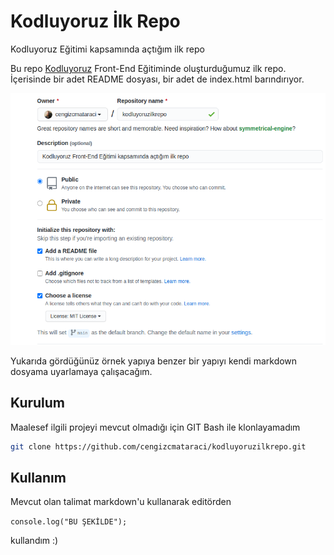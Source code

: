 # Kodluyoruz İlk Repo
Kodluyoruz Eğitimi kapsamında açtığım ilk repo

Bu repo [Kodluyoruz](https://www.kodluyoruz.org) Front-End Eğitiminde oluşturduğumuz ilk repo. İçerisinde bir adet README dosyası, bir adet de index.html barındırıyor.

![github](/github.png)

Yukarıda gördüğünüz örnek yapıya benzer bir yapıyı kendi markdown dosyama uyarlamaya çalışacağım.

## Kurulum

Maalesef ilgili projeyi mevcut olmadığı için GIT Bash ile klonlayamadım

```bash
git clone https://github.com/cengizcmataraci/kodluyoruzilkrepo.git
```

## Kullanım

Mevcut olan talimat markdown'u kullanarak editörden

`console.log("BU ŞEKİLDE");`

kullandım :)